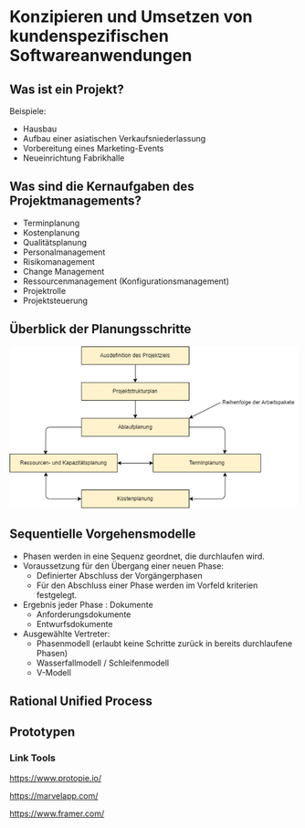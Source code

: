 # Konzipieren und Umsetzen von kundenspezifischen Softwareanwendungen

## Was ist ein Projekt?
Beispiele:
+ Hausbau
+ Aufbau einer asiatischen Verkaufsniederlassung
+ Vorbereitung eines Marketing-Events
+ Neueinrichtung Fabrikhalle

## Was sind die Kernaufgaben des Projektmanagements?
+ Terminplanung
+ Kostenplanung
+ Qualitätsplanung
+ Personalmanagement
+ Risikomanagement
+ Change Management
+ Ressourcenmanagement (Konfigurationsmanagement)
+ Projektrolle
+ Projektsteuerung

## Überblick der Planungsschritte
![Alt text](./img/planungsschritte.png)

## Sequentielle Vorgehensmodelle 
+ Phasen werden in eine Sequenz geordnet, die durchlaufen wird.
+ Voraussetzung für den Übergang einer neuen Phase:
    + Definierter Abschluss der Vorgängerphasen
    + Für den Abschluss einer Phase werden im Vorfeld kriterien festgelegt.
+ Ergebnis jeder Phase : Dokumente
    + Anforderungsdokumente
    + Entwurfsdokumente
+ Ausgewählte Vertreter:
    + Phasenmodell (erlaubt keine Schritte zurück in bereits durchlaufene Phasen)
    + Wasserfallmodell / Schleifenmodell
    + V-Modell

## Rational Unified Process



## Prototypen

### Link Tools

https://www.protopie.io/

https://marvelapp.com/

https://www.framer.com/